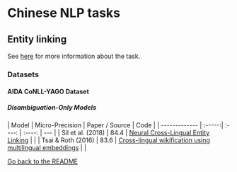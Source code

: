# Chinese NLP tasks

## Entity linking

See [here](../english/entity_linking.md) for more information about the task.

### Datasets

#### AIDA CoNLL-YAGO Dataset

##### Disambiguation-Only Models

|  Model | Micro-Precision | Paper / Source | Code | 
| ------------- | :-----:| :----: | :----: | --- |
| Sil et al. (2018) | 84.4 | [Neural Cross-Lingual Entity Linking](https://www.aaai.org/ocs/index.php/AAAI/AAAI18/paper/view/16501/16101) | |
| Tsai & Roth (2016) | 83.6 | [Cross-lingual wikification using multilingual embeddings](http://cogcomp.org/papers/TsaiRo16b.pdf) | |

[Go back to the README](../README.md)
